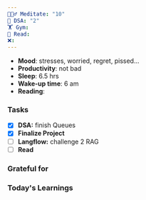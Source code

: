 ```yaml
---
🧘🏻‍♂️ Meditate: "10"
🤖 DSA: "2"
🏋 Gym: 
📖 Read: 
❌:
---
```

- **Mood**: stresses, worried, regret, pissed...
- **Productivity**: not bad
- **Sleep**: 6.5 hrs
- **Wake-up time**: 6 am
- **Reading**: 

### Tasks
- [x] **DSA:** finish Queues
- [x] **Finalize Project**
- [ ] **Langflow:** challenge 2 RAG
- [ ] **Read**

### Grateful for


### Today's Learnings

